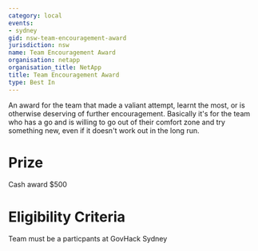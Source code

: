 ```yaml
---
category: local
events:
- sydney
gid: nsw-team-encouragement-award
jurisdiction: nsw
name: Team Encouragement Award
organisation: netapp
organisation_title: NetApp
title: Team Encouragement Award
type: Best In
---
```


An award for the team that made a valiant attempt, learnt the most, or is otherwise deserving of further encouragement.   Basically it's for the team who has a go and is willing to go out of their comfort zone and try something new, even if it doesn't work out in the long run.

# Prize
Cash award  $500

# Eligibility Criteria
Team must be a particpants at GovHack Sydney